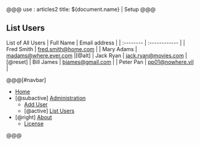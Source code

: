 @@@
use : articles2
title: ${document.name} | Setup
@@@


## List Users


List of All Users
| Full Name | Email address |
| :-------- | :------------ |
| Fred Smith | fred.smith@home.com |
| Mary Adams | madams@where.ever.com |[@alt]
| Jack Ryan | jack.ryan@movies.com |[@reset]
| Bill James | bjames@gmail.com |
| Peter Pan | pp01@nowhere.vil |



@@@[#navbar]
-  [Home]
- [@subactive] [Administration](#)
    - [Add User]
    - [@active] [List Users](#)
- [@right] [About]
    - [License]

[About]:About.html
[Add User]:AddUser.php
[Home]:index.html
[License]:LICENSE.html
[List Users]:ListUsers.html
@@@
